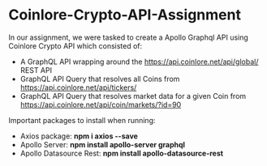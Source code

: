 # Coinlore-Crypto-API-Assignment

In our assignment, we were tasked to create a Apollo Graphql API using Coinlore Crypto API which consisted of:

 - A GraphQL API wrapping around the https://api.coinlore.net/api/global/  REST API
 - GraphQL API Query that resolves all Coins from https://api.coinlore.net/api/tickers/
 - GraphQL API Query that resolves market data for a given Coin from https://api.coinlore.net/api/coin/markets/?id=90

Important packages to install when running:

 - Axios package: __npm i axios --save__
 - Apollo Server: __npm install apollo-server graphql__
 - Apollo Datasource Rest: __npm install apollo-datasource-rest__
 
